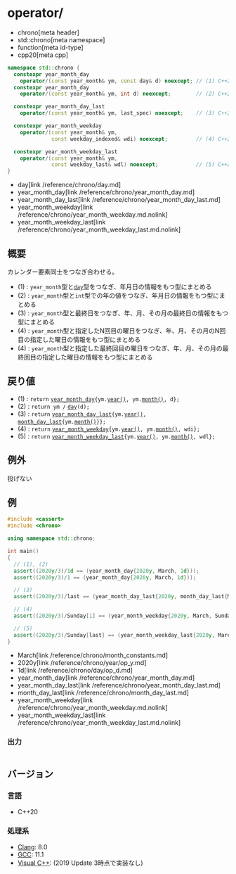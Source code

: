 # operator/
* chrono[meta header]
* std::chrono[meta namespace]
* function[meta id-type]
* cpp20[meta cpp]

```cpp
namespace std::chrono {
  constexpr year_month_day
    operator/(const year_month& ym, const day& d) noexcept; // (1) C++20
  constexpr year_month_day
    operator/(const year_month& ym, int d) noexcept;        // (2) C++20

  constexpr year_month_day_last
    operator/(const year_month& ym, last_spec) noexcept;    // (3) C++20

  constexpr year_month_weekday
    operator/(const year_month& ym,
              const weekday_indexed& wdi) noexcept;         // (4) C++20

  constexpr year_month_weekday_last
    operator/(const year_month& ym,
              const weekday_last& wdl) noexcept;            // (5) C++20
}
```
* day[link /reference/chrono/day.md]
* year_month_day[link /reference/chrono/year_month_day.md]
* year_month_day_last[link /reference/chrono/year_month_day_last.md]
* year_month_weekday[link /reference/chrono/year_month_weekday.md.nolink]
* year_month_weekday_last[link /reference/chrono/year_month_weekday_last.md.nolink]

## 概要
カレンダー要素同士をつなぎ合わせる。

- (1) : `year_month`型と[`day`](/reference/chrono/day.md)型をつなぎ、年月日の情報をもつ型にまとめる
- (2) : `year_month`型と`int`型での年の値をつなぎ、年月日の情報をもつ型にまとめる
- (3) : `year_month`型と最終日をつなぎ、年、月、その月の最終日の情報をもつ型にまとめる
- (4) : `year_month`型と指定したN回目の曜日をつなぎ、年、月、その月のN回目の指定した曜日の情報をもつ型にまとめる
- (4) : `year_month`型と指定した最終回目の曜日をつなぎ、年、月、その月の最終回目の指定した曜日の情報をもつ型にまとめる


## 戻り値
- (1) : `return` [`year_month_day`](/reference/chrono/year_month_day.md)`{ym.`[`year()`](year.md)`, ym.`[`month()`](month.md)`, d};`
- (2) : `return ym /` [`day`](/reference/chrono/day.md)`(d);`
- (3) : `return` [`year_month_day_last`](/reference/chrono/year_month_day_last.md)`{ym.`[`year()`](year.md)`,` [`month_day_last`](/reference/chrono/month_day_last.md)`{ym.`[`month()`](month.md)`}};`
- (4) : `return` [`year_month_weekday`](/reference/chrono/year_month_weekday.md.nolink)`{ym.`[`year()`](year.md)`, ym.`[`month()`](month.md)`, wdi};`
- (5) : `return` [`year_month_weekday_last`](/reference/chrono/year_month_weekday_last.md.nolink)`{ym.`[`year()`](year.md)`, ym.`[`month()`](month.md)`, wdl};`


## 例外
投げない


## 例
```cpp example
#include <cassert>
#include <chrono>

using namespace std::chrono;

int main()
{
  // (1), (2)
  assert((2020y/3)/1d == (year_month_day{2020y, March, 1d}));
  assert((2020y/3)/1 == (year_month_day{2020y, March, 1d}));

  // (3)
  assert((2020y/3)/last == (year_month_day_last{2020y, month_day_last{March}}));

  // (4)
  assert((2020y/3)/Sunday[1] == (year_month_weekday{2020y, March, Sunday[1]}));

  // (5)
  assert((2020y/3)/Sunday[last] == (year_month_weekday_last{2020y, March, Sunday[last]}));
}
```
* March[link /reference/chrono/month_constants.md]
* 2020y[link /reference/chrono/year/op_y.md]
* 1d[link /reference/chrono/day/op_d.md]
* year_month_day[link /reference/chrono/year_month_day.md]
* year_month_day_last[link /reference/chrono/year_month_day_last.md]
* month_day_last[link /reference/chrono/month_day_last.md]
* year_month_weekday[link /reference/chrono/year_month_weekday.md.nolink]
* year_month_weekday_last[link /reference/chrono/year_month_weekday_last.md.nolink]

### 出力
```
```

## バージョン
### 言語
- C++20

### 処理系
- [Clang](/implementation.md#clang): 8.0
- [GCC](/implementation.md#gcc): 11.1
- [Visual C++](/implementation.md#visual_cpp): (2019 Update 3時点で実装なし)
